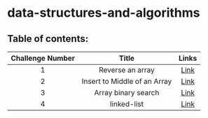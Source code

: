 # data-structures-and-algorithms
## **Table of contents:**
 
| Challenge Number | Title | Links  |
| :-------------: | :----------: | :-----------: |
| 1	 | Reverse an array | [Link](/Challenge/Reverse.md) |
| 2	 | Insert to Middle of an Array  | [Link](/Challenge/added.md) |
| 3	 |	Array binary search  | [Link](/Challenge/Challenge03.md) |
| 4	 |	 linked-list | [Link](/Challenge/linked-list/README.md) |







 

 


